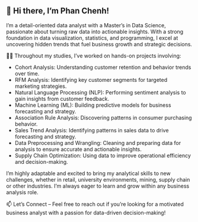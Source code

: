 ## 👋 Hi there, I’m Phan Chenh!

<!--
**PhanChenh/PhanChenh** is a ✨ _special_ ✨ repository because its `README.md` (this file) appears on your GitHub profile.

Here are some ideas to get you started:

- 🔭 I’m currently working on ...
- 🌱 I’m currently learning ...
- 👯 I’m looking to collaborate on ...
- 🤔 I’m looking for help with ...
- 💬 Ask me about ...
- 📫 How to reach me: ...
- 😄 Pronouns: ...
- ⚡ Fun fact: 
- ⚡ Fun Fact: I thrive on solving problems and using data to uncover actionable insights across various business sectors! 📊✨ 
-->


I’m a detail-oriented data analyst with a Master’s in Data Science, passionate about turning raw data into actionable insights. With a strong foundation in data visualization, statistics, and programming, I excel at uncovering hidden trends that fuel business growth and strategic decisions.

👩‍💻 Throughout my studies, I’ve worked on hands-on projects involving:

- Cohort Analysis: Understanding customer retention and behavior trends over time.
- RFM Analysis: Identifying key customer segments for targeted marketing strategies.
- Natural Language Processing (NLP): Performing sentiment analysis to gain insights from customer feedback.
- Machine Learning (ML): Building predictive models for business forecasting and strategy.
- Association Rule Analysis: Discovering patterns in consumer purchasing behavior.
- Sales Trend Analysis: Identifying patterns in sales data to drive forecasting and strategy.
- Data Preprocessing and Wrangling: Cleaning and preparing data for analysis to ensure accurate and actionable insights.
- Supply Chain Optimization: Using data to improve operational efficiency and decision-making.

I’m highly adaptable and excited to bring my analytical skills to new challenges, whether in retail, university environments, mining, supply chain or other industries. I’m always eager to learn and grow within any business analysis role.

📫 Let’s Connect – Feel free to reach out if you’re looking for a motivated business analyst with a passion for data-driven decision-making!
